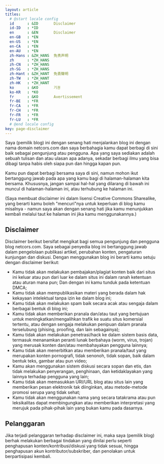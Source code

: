 ```yaml
---
layout: article
titles:
  # @start locale config
  id	  : &ID		  Disclaimer
  id-ID	  : *ID
  en      : &EN       Disclaimer
  en-GB   : *EN
  en-US   : *EN
  en-CA   : *EN
  en-AU   : *EN
  zh-Hans : &ZH_HANS  免责声明
  zh      : *ZH_HANS
  zh-CN   : *ZH_HANS
  zh-SG   : *ZH_HANS
  zh-Hant : &ZH_HANT  免責聲明
  zh-TW   : *ZH_HANT
  zh-HK   : *ZH_HANT
  ko      : &KO       기권
  ko-KR   : *KO
  fr      : &KO       Avertissement
  fr-BE   : *FR
  fr-CA   : *FR
  fr-CH   : *FR
  fr-FR   : *FR
  fr-LU   : *FR
  # @end locale config
key: page-disclaimer
---
```


Saya (pemilik blog) ini dengan senang hati menjalankan blog ini dengan nama domain netcors.com dan saya berbahagia kamu dapat berbagi di sini baik sebagai pengunjung atau pengguna. Apa yang saya sediakan adalah sebuah tulisan dan atau ulasan apa adanya, sekadar berbagi ilmu yang bisa dibagi tanpa habis oleh siapa pun dan hingga kapan pun.

Kamu pun dapat berbagi bersama saya di sini, namun mohon ikut bertanggung jawab pada apa yang kamu bagi di halaman-halaman kita bersama. Khususnya, jangan sampai hal-hal yang dilarang di bawah ini muncul di halaman-halaman ini, atau terhubung ke halaman ini.

(Saya membuat disclaimer ini dalam lisensi Creative Commons Sharealike, yang berarti kamu boleh "mencuri"nya untuk keperluan di blog kamu misalnya - namun saya akan dengan senang hati jika kamu menunjukkan kembali melalui taut ke halaman ini jika kamu menggunakannya.)

## Disclaimer

Disclaimer berikut bersifat mengikat bagi semua pengunjung dan pengguna blog netcors.com. Saya sebagai penyedia blog ini bertanggung jawab dalam pengelolaan publikasi artikel, perubahan konten, pengaturan kunjungan dan diskusi. Dengan menggunakan blog ini berarti kamu setuju dengan disclaimer berikut:

* Kamu tidak akan melakukan pembajakan/plagiat konten baik dari situs ini keluar atau pun dari luar ke dalam situs ini dalam ranah ketentuan atau aturan mana pun; Dan dengan ini kamu tunduk pada ketentuan DMCA;
* Kamu tidak akan mempublikasikan materi yang berada dalam hak kekayaan intelektual tanpa izin ke dalam blog ini;
* Kamu tidak akan melakukan spam baik secara acak atau sengaja dalam berbagai bentuk di blog ini;
* Kamu tidak akan memberikan pranala dan/atau taut yang bertujuan untuk meningkatkan/mengalihkan trafik ke suatu situs komersial tertentu, atau dengan sengaja melakukan penipuan dalam pranala terselubung (phising, proofing, dan lain sebagainya);
* Kamu tidak akan melakukan penetrasi/hack ke dalam sistem basis data, termasuk menanamkan peranti lunak berbahaya (worm, virus, trojan) yang merusak konten dan/atau membahayakan pengguna lainnya;
* Kamu tidak akan menerbitkan atau memberikan pranala/taut yang merupakan konten pornografi, tidak senonoh, tidak sopan, baik dalam bentuk teks, gambar atau pun video;
* Kamu akan menggunakan sistem diskusi secara sopan dan etis, dan tidak melakukan penyerangan, penghinaan, dan ketidaklayakan yang lainnya terhadap pengguna yang lain;
* Kamu tidak akan memasukkan URI/URL blog atau situs lain yang memberikan pesan elektronik tak diinginkan, atau metode-metode promosi serupa yang tidak sehat;
* Kamu tidak akan menggunakan nama yang secara tatakrama atau pun leksikalitas dapat membingungkan atau memberikan interpretasi yang merujuk pada pihak-pihak lain yang bukan kamu pada dasarnya.

## Pelanggaran

Jika terjadi pelanggaran terhadap disclaimer ini, maka saya (pemilik blog) berhak melakukan berbagai tindakan yang dinilai perlu seperti penghapusan konten/kontribusi/diskusi yang tidak sesuai, hingga penghapusan akun kontributor/subskriber, dan penolakan untuk berpartisipasi kembali.
